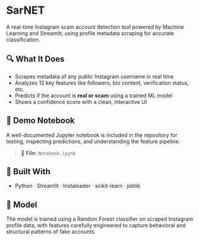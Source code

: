 # SarNET

A real-time Instagram scam account detection tool powered by Machine Learning and Streamlit, using profile metadata scraping for accurate classification.

## 🔍 What It Does

- Scrapes metadata of any public Instagram username in real time
- Analyzes 12 key features like followers, bio content, verification status, etc.
- Predicts if the account is **real or scam** using a trained ML model
- Shows a confidence score with a clean, interactive UI

## 📓 Demo Notebook

A well-documented Jupyter notebook is included in the repository for testing, inspecting predictions, and understanding the feature pipeline.

> 📁 **File:** `Notebook.ipynb`

## 🚀 Built With

- Python · Streamlit · Instaloader · scikit-learn · joblib

## 🧠 Model

The model is trained using a Random Forest classifier on scraped Instagram profile data, with features carefully engineered to capture behavioral and structural patterns of fake accounts.



